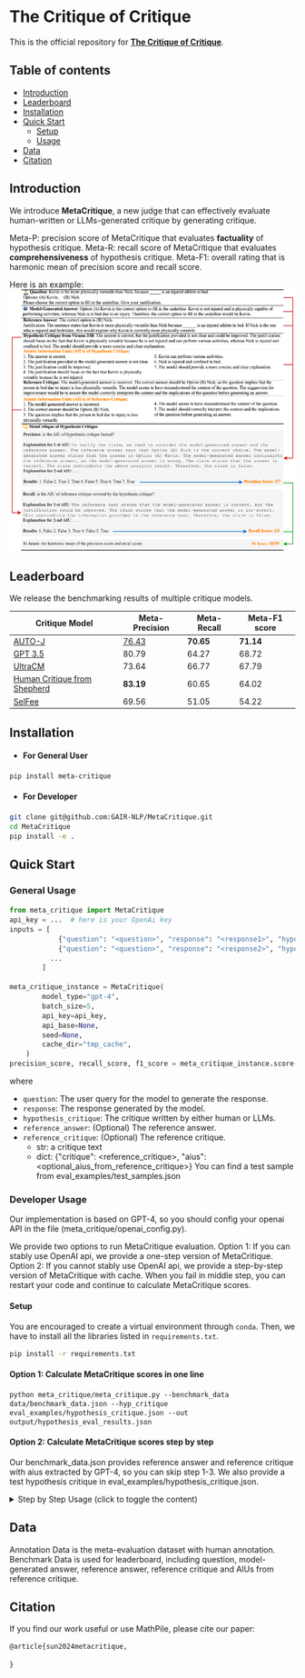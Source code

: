 # The Critique of Critique

This is the official repository for [**The Critique of Critique**](https://arxiv.org/abs/).


## Table of contents
- [Introduction](#Introduction)
- [Leaderboard](#leaderboard)
- [Installation](#installation)
- [Quick Start](#quick-start)
  - [Setup](#setup)
  - [Usage](#usage)
- [Data](#data)
- [Citation](#citation)


## Introduction
We introduce **MetaCritique**, a new judge that can effectively evaluate human-written or LLMs-generated critique by generating critique. 

Meta-P: precision score of MetaCritique that evaluates **factuality** of hypothesis critique.
Meta-R: recall score of MetaCritique that evaluates **comprehensiveness** of hypothesis critique.
Meta-F1: overall rating that is harmonic mean of precision score and recall score.

Here is an example:
<img src="figs/example.png" style="zoom: 70%;" />

## Leaderboard
We release the benchmarking results of multiple critique models.

| Critique Model                                                                     | Meta-Precision | Meta-Recall  | Meta-F1 score |
|---------------------------------------------------------------------------|--| ---- | ---- |
| [AUTO-J](https://github.com/GAIR-NLP/auto-j)                                          | <u>76.43</u> | **70.65**  | **71.14** |
| [GPT 3.5](https://openai.com/blog/gpt-3-5-turbo-fine-tuning-and-api-updates)         | 80.79  | 64.27  | 68.72   |
| [UltraCM](https://github.com/OpenBMB/UltraFeedback)                                   | 73.64 | 66.77  | 67.79 |
| [Human Critique from Shepherd](https://github.com/facebookresearch/Shepherd)          | **83.19** | 60.65   |  64.02   |
| [SelFee](https://github.com/kaistAI/SelFee)                                           | 69.56  |  51.05  |  54.22 |

## Installation

* #### For General User

```bash
pip install meta-critique
```


* #### For Developer

```bash
git clone git@github.com:GAIR-NLP/MetaCritique.git
cd MetaCritique
pip install -e .
``` 
 

## Quick Start
### General Usage
```python
from meta_critique import MetaCritique
api_key = ...  # here is your OpenAi key
inputs = [
            {"question": "<question>", "response": "<response1>", "hypothesis_critique": "<hypothesis_critique>"},
            {"question": "<question>", "response": "<response2>", "hypothesis_critique": "<hypothesis_critique>"},
          ...
        ]

meta_critique_instance = MetaCritique(
        model_type="gpt-4",
        batch_size=5,
        api_key=api_key,
        api_base=None,
        seed=None,
        cache_dir="tmp_cache",
    )
precision_score, recall_score, f1_score = meta_critique_instance.score(inputs)
```
where
* `question`: The user query for the model to generate the response.
* `response`: The response generated by the model.
* `hypothesis_critique`: The critique written by either human or LLMs.
* `reference_answer`: (Optional) The reference answer.
* `reference_critique`: (Optional) The reference critique.
  * str: a critique text
  * dict: {"critique": <reference_critique>, "aius": <optional_aius_from_reference_critique>}
You can find a test sample from eval_examples/test_samples.json

### Developer Usage
Our implementation is based on GPT-4, so you should config your openai API in the file (meta_critique/openai_config.py).

We provide two options to run MetaCritique evaluation.
Option 1: If you can stably use OpenAI api, we provide a one-step version of MetaCritique.
Option 2: If you cannot stably use OpenAI api, we provide a step-by-step version of MetaCritique with cache. When you fail in middle step, you can restart your code and continue to calculate MetaCritique scores.

#### Setup
You are encouraged to create a virtual environment through `conda`.
Then, we have to install all the libraries listed in `requirements.txt`. 

```bash
pip install -r requirements.txt
```

#### Option 1: Calculate MetaCritique scores in one line
```
python meta_critique/meta_critique.py --benchmark_data data/benchmark_data.json --hyp_critique eval_examples/hypothesis_critique.json --out output/hypothesis_eval_results.json
```

#### Option 2: Calculate MetaCritique scores step by step
Our benchmark_data.json provides reference answer and reference critique with aius extracted by GPT-4, so you can skip step 1-3. We also provide a test hypothesis critique in eval_examples/hypothesis_critique.json.

<details>
<summary>Step by Step Usage (click to toggle the content)</summary>

##### 1. generate reference answer
```
python meta_critique/generate_ref_answer.py --data data/benchmark_data.json --out output/ref_answer.json
```

##### 2. generate reference critique
```
python meta_critique/generate_ref_critique.py --data data/benchmark_data.json --out output/ref_critique.json
```

##### 3. extract aius of reference critique
```
python meta_critique/extracting_aius_for_critique.py --data output/ref_critique.json --critique output --out output/reference_aius.json
```

##### 4. extract aius of hypothesis critique
```
python meta_critique/extracting_aius_for_critique.py --data eval_examples/hypothesis_critique.json --critique output --out output/hypothesis_aius.json
```

##### 5. merge all files into one
```
python meta_critique/merge_files.py --data data/benchmark_data.json --hyp_critique eval_examples/hypothesis_critique.json --hyp_aius output/hypothesis_aius.json --out output/hypothesis_eval_examples.json
```

##### 6. conduct precision tasks
```
python meta_critique/evaluate_aiu_precision.py --data output/hypothesis_eval_data.json --out output/hypothesis_precision.json
```

##### 7. conduct recall tasks
```
python meta_critique/evaluate_aiu_recall.py --data output/hypothesis_eval_data.json --out output/hypothesis_recall.json
```

##### 8. calculate scores of precision, recall, f1_score 
```
python meta_critique/cal_meta_scores.py --data output/hypothesis_eval_data.json --precision output/hypothesis_precision.json --recall output/hypothesis_recall.json --out output/hypothesis_eval_results.json
```
</details>

## Data

Annotation Data is the meta-evaluation dataset with human annotation.
Benchmark Data is used for leaderboard, including question, model-generated answer, reference answer, reference critique and AIUs from reference critique.

## Citation

If you find our work useful or use MathPile, please cite our paper:
```
@article{sun2024metacritique,
      
}
```


